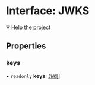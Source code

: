 # Interface: JWKS

[💗 Help the project](https://github.com/sponsors/panva)

## Properties

### keys

• `readonly` **keys**: [`JWK`](JWK.md)[]
